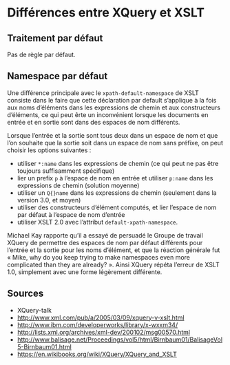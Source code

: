 # Différences entre XQuery et XSLT


## Traitement par défaut

Pas de règle par défaut.

## Namespace par défaut

Une différence principale avec le `xpath-default-namespace` de XSLT consiste dans le faire que cette déclaration par default s’applique à la fois aux noms d’éléments dans les expressions de chemin et aux constructeurs d’éléments, ce qui peut êrte un inconvénient lorsque les documents en entrée et en sortie sont dans des espaces de nom différents.

Lorsque l’entrée et la sortie sont tous deux dans un espace de nom et que l’on souhaite que la sortie soit dans un espace de nom sans préfixe, on peut choisir les options suivantes :

- utiliser `*:name` dans les expressions de chemin (ce qui peut ne pas être toujours suffisamment spécifique)
- lier un prefix `p` à l’espace de nom en entrée et utiliser `p:name` dans les expressions de chemin (solution moyenne)
- utiliser un `Q{}name` dans les expressions de chemin (seulement dans la version 3.0, et moyen)
- utiliser des constructeurs d’élément computés, et lier l’espace de nom par défaut à l’espace de nom d’entrée
- utiliser XSLT 2.0 avec l’attribut `default-xpath-namespace`.

Michael Kay rapporte qu’il a essayé de persuadé le Groupe de travail XQuery de permettre des espaces de nom par défaut différents pour l’entrée et la sortie pour les noms d’élément, et que la réaction générale fut « Mike, why do you keep trying to make namespaces even more complicated than they are already? ». Ainsi XQuery répéta l’erreur de XSLT 1.0, simplement avec une forme légèrement différente.


## Sources

- XQuery-talk
- http://www.xml.com/pub/a/2005/03/09/xquery-v-xslt.html
- http://www.ibm.com/developerworks/library/x-wxxm34/
- http://lists.xml.org/archives/xml-dev/200102/msg00570.html
- http://www.balisage.net/Proceedings/vol5/html/Birnbaum01/BalisageVol5-Birnbaum01.html
- https://en.wikibooks.org/wiki/XQuery/XQuery_and_XSLT
